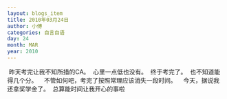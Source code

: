 ```yaml
---
layout: blogs_item
title: 2010年03月24日
author: 小傅
categories: 自言自语
day: 24
month: MAR
year: 2010
---
```




&nbsp;昨天考完让我不知所措的CA。
&nbsp;心里一点低也没有。
&nbsp;终于考完了。
&nbsp;也不知道能得几个分。
&nbsp;
&nbsp;不管如何吧，考完了按照常理应该消失一段时间。
&nbsp;
&nbsp;今天，据说我还拿奖学金了。
&nbsp;总算能时间让我开心的事啦
&nbsp;


